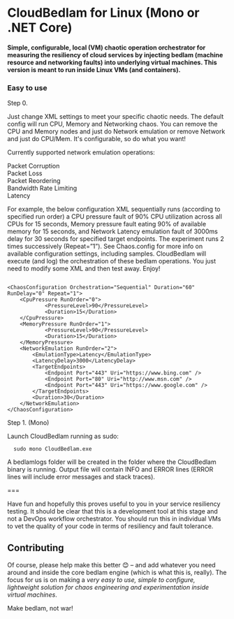 # CloudBedlam for Linux (Mono or .NET Core)

#### Simple, configurable, local (VM) chaotic operation orchestrator for measuring the resiliency of cloud services by injecting bedlam (machine resource and networking faults) into underlying virtual machines. This version is meant to run inside Linux VMs (and containers).


### Easy to use 

Step 0.

Just change XML settings to meet your specific chaotic needs. The default config will run CPU, Memory and Networking chaos. You can remove the CPU and Memory nodes and just do Network emulation or remove Network and just do CPU/Mem. It's configurable, so do what you want! 

Currently supported network emulation operations:

Packet Corruption  
Packet Loss  
Packet Reordering  
Bandwidth Rate Limiting  
Latency  

For example, the below configuration XML sequentially runs (according to specified run order) a CPU pressure fault of 90% CPU utilization across all CPUs for 15 seconds, Memory pressure fault eating 90% of available memory for 15 seconds, and Network Latency emulation fault of 3000ms delay for 30 seconds for specified target endpoints. The experiment runs 2 times successively (Repeat=”1”). See Chaos.config for more info on available configuration settings, including samples. CloudBedlam will execute (and log) the orchestration of these bedlam operations. You just need to modify some XML and then test away. Enjoy!
<pre><code>
&lt;ChaosConfiguration Orchestration="Sequential" Duration="60" RunDelay="0" Repeat="1"&gt;
	&lt;CpuPressure RunOrder="0"&gt;
        	&lt;PressureLevel&gt;90&lt;/PressureLevel&gt;
        	&lt;Duration&gt;15&lt;/Duration&gt;
	&lt;/CpuPressure&gt;
	&lt;MemoryPressure RunOrder="1"&gt;
        	&lt;PressureLevel&gt;90&lt;/PressureLevel&gt;
        	&lt;Duration&gt;15&lt;/Duration&gt;
	&lt;/MemoryPressure&gt;
	&lt;NetworkEmulation RunOrder="2"&gt;
		&lt;EmulationType&gt;Latency&lt;/EmulationType&gt;
		&lt;LatencyDelay&gt;3000&lt;/LatencyDelay&gt;
		&lt;TargetEndpoints&gt;
			&lt;Endpoint Port="443" Uri="https://www.bing.com" /&gt;
			&lt;Endpoint Port="80" Uri="http://www.msn.com" /&gt;
			&lt;Endpoint Port="443" Uri="https://www.google.com" /&gt;
		&lt;/TargetEndpoints&gt;
		&lt;Duration&gt;30&lt;/Duration&gt;
	&lt;/NetworkEmulation&gt;
&lt;/ChaosConfiguration&gt;
</code></pre>

Step 1. (Mono)

Launch CloudBedlam running as sudo:

      sudo mono CloudBedlam.exe

A bedlamlogs folder will be created in the folder where the CloudBedlam binary is running. Output file will contain INFO and ERROR lines (ERROR lines will include error messages and stack traces).

===

Have fun and hopefully this proves useful to you in your service resiliency testing. It should be clear that this is a development tool at this stage and not a DevOps workflow orchestrator. You should run this in individual VMs to vet the quality of your code in terms of resiliency and fault tolerance.

## Contributing

Of course, please help make this better 😊 – and add whatever you need around and inside the core bedlam engine (which is what this is, really). The focus for us is on making a *very easy to use, simple to configure, lightweight solution for chaos engineering and experimentation inside virtual machines*.


Make bedlam, not war!

